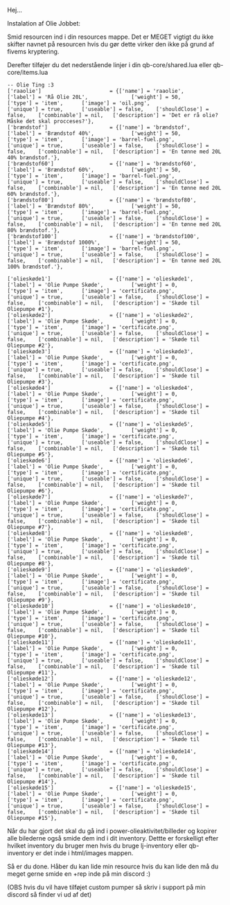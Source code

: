 Hej...

Instalation af Olie Jobbet:

Smid resourcen ind i din resources mappe.
Det er MEGET vigtigt du ikke skifter navnet på resourcen hvis du gør dette 
virker den ikke på grund af fivems kryptering. 

Derefter tilføjer du det nederstående linjer i din qb-core/shared.lua eller qb-core/items.lua

	-- Olie Ting :3
	['raaolie'] 			 		 = {['name'] = 'raaolie', 			  			['label'] = 'Rå Olie 20L', 				['weight'] = 50, 		['type'] = 'item', 		['image'] = 'oil.png', 					['unique'] = true, 		['useable'] = false, 	['shouldClose'] = false,    ['combinable'] = nil,   ['description'] = 'Det er rå olie? Måske det skal procceses?'},
	['brændstof'] 			 		 = {['name'] = 'brændstof', 			  		['label'] = 'Brændstof 40%', 			['weight'] = 50, 		['type'] = 'item', 		['image'] = 'barrel-fuel.png', 			['unique'] = true, 		['useable'] = false, 	['shouldClose'] = false,    ['combinable'] = nil,   ['description'] = 'En tønne med 20L 40% brændstof.'},
	['brændstof60'] 			 	 = {['name'] = 'brændstof60', 			  		['label'] = 'Brændstof 60%', 			['weight'] = 50, 		['type'] = 'item', 		['image'] = 'barrel-fuel.png', 			['unique'] = true, 		['useable'] = false, 	['shouldClose'] = false,    ['combinable'] = nil,   ['description'] = 'En tønne med 20L 60% brændstof.'},
	['brændstof80'] 			 	 = {['name'] = 'brændstof80', 			  		['label'] = 'Brændstof 80%', 			['weight'] = 50, 		['type'] = 'item', 		['image'] = 'barrel-fuel.png', 			['unique'] = true, 		['useable'] = false, 	['shouldClose'] = false,    ['combinable'] = nil,   ['description'] = 'En tønne med 20L 80% brændstof.'},
	['brændstof100'] 			 	 = {['name'] = 'brændstof100', 			  		['label'] = 'Brændstof 1000%', 			['weight'] = 50, 		['type'] = 'item', 		['image'] = 'barrel-fuel.png', 			['unique'] = true, 		['useable'] = false, 	['shouldClose'] = false,    ['combinable'] = nil,   ['description'] = 'En tønne med 20L 100% brændstof.'},
	
	['olieskøde1'] 			 		 = {['name'] = 'olieskøde1', 			  		['label'] = 'Olie Pumpe Skøde', 		['weight'] = 0, 		['type'] = 'item', 		['image'] = 'certificate.png', 			['unique'] = true, 		['useable'] = false, 	['shouldClose'] = false,    ['combinable'] = nil,   ['description'] = 'Skøde til Oliepumpe #1'},
	['olieskøde2'] 			 		 = {['name'] = 'olieskøde2', 			  		['label'] = 'Olie Pumpe Skøde', 		['weight'] = 0, 		['type'] = 'item', 		['image'] = 'certificate.png', 			['unique'] = true, 		['useable'] = false, 	['shouldClose'] = false,    ['combinable'] = nil,   ['description'] = 'Skøde til Oliepumpe #2'},
	['olieskøde3'] 			 		 = {['name'] = 'olieskøde3', 			  		['label'] = 'Olie Pumpe Skøde', 		['weight'] = 0, 		['type'] = 'item', 		['image'] = 'certificate.png', 			['unique'] = true, 		['useable'] = false, 	['shouldClose'] = false,    ['combinable'] = nil,   ['description'] = 'Skøde til Oliepumpe #3'},
	['olieskøde4'] 			 		 = {['name'] = 'olieskøde4', 			  		['label'] = 'Olie Pumpe Skøde', 		['weight'] = 0, 		['type'] = 'item', 		['image'] = 'certificate.png', 			['unique'] = true, 		['useable'] = false, 	['shouldClose'] = false,    ['combinable'] = nil,   ['description'] = 'Skøde til Oliepumpe #4'},
	['olieskøde5'] 			 		 = {['name'] = 'olieskøde5', 			  		['label'] = 'Olie Pumpe Skøde', 		['weight'] = 0, 		['type'] = 'item', 		['image'] = 'certificate.png', 			['unique'] = true, 		['useable'] = false, 	['shouldClose'] = false,    ['combinable'] = nil,   ['description'] = 'Skøde til Oliepumpe #5'},
	['olieskøde6'] 			 		 = {['name'] = 'olieskøde6', 			  		['label'] = 'Olie Pumpe Skøde', 		['weight'] = 0, 		['type'] = 'item', 		['image'] = 'certificate.png', 			['unique'] = true, 		['useable'] = false, 	['shouldClose'] = false,    ['combinable'] = nil,   ['description'] = 'Skøde til Oliepumpe #6'},
	['olieskøde7'] 			 		 = {['name'] = 'olieskøde7', 			  		['label'] = 'Olie Pumpe Skøde', 		['weight'] = 0, 		['type'] = 'item', 		['image'] = 'certificate.png', 			['unique'] = true, 		['useable'] = false, 	['shouldClose'] = false,    ['combinable'] = nil,   ['description'] = 'Skøde til Oliepumpe #7'},
	['olieskøde8'] 			 		 = {['name'] = 'olieskøde8', 			  		['label'] = 'Olie Pumpe Skøde', 		['weight'] = 0, 		['type'] = 'item', 		['image'] = 'certificate.png', 			['unique'] = true, 		['useable'] = false, 	['shouldClose'] = false,    ['combinable'] = nil,   ['description'] = 'Skøde til Oliepumpe #8'},
	['olieskøde9'] 			 		 = {['name'] = 'olieskøde9', 			  		['label'] = 'Olie Pumpe Skøde', 		['weight'] = 0, 		['type'] = 'item', 		['image'] = 'certificate.png', 			['unique'] = true, 		['useable'] = false, 	['shouldClose'] = false,    ['combinable'] = nil,   ['description'] = 'Skøde til Oliepumpe #9'},
	['olieskøde10'] 			 	 = {['name'] = 'olieskøde10', 			  		['label'] = 'Olie Pumpe Skøde', 		['weight'] = 0, 		['type'] = 'item', 		['image'] = 'certificate.png', 			['unique'] = true, 		['useable'] = false, 	['shouldClose'] = false,    ['combinable'] = nil,   ['description'] = 'Skøde til Oliepumpe #10'},
	['olieskøde11'] 			 	 = {['name'] = 'olieskøde11', 			  		['label'] = 'Olie Pumpe Skøde', 		['weight'] = 0, 		['type'] = 'item', 		['image'] = 'certificate.png', 			['unique'] = true, 		['useable'] = false, 	['shouldClose'] = false,    ['combinable'] = nil,   ['description'] = 'Skøde til Oliepumpe #11'},
	['olieskøde12'] 			 	 = {['name'] = 'olieskøde12', 			  		['label'] = 'Olie Pumpe Skøde', 		['weight'] = 0, 		['type'] = 'item', 		['image'] = 'certificate.png', 			['unique'] = true, 		['useable'] = false, 	['shouldClose'] = false,    ['combinable'] = nil,   ['description'] = 'Skøde til Oliepumpe #12'},
	['olieskøde13'] 			 	 = {['name'] = 'olieskøde13', 			  		['label'] = 'Olie Pumpe Skøde', 		['weight'] = 0, 		['type'] = 'item', 		['image'] = 'certificate.png', 			['unique'] = true, 		['useable'] = false, 	['shouldClose'] = false,    ['combinable'] = nil,   ['description'] = 'Skøde til Oliepumpe #13'},
	['olieskøde14'] 			 	 = {['name'] = 'olieskøde14', 			  		['label'] = 'Olie Pumpe Skøde', 		['weight'] = 0, 		['type'] = 'item', 		['image'] = 'certificate.png', 			['unique'] = true, 		['useable'] = false, 	['shouldClose'] = false,    ['combinable'] = nil,   ['description'] = 'Skøde til Oliepumpe #14'},
	['olieskøde15'] 			 	 = {['name'] = 'olieskøde15', 			  		['label'] = 'Olie Pumpe Skøde', 		['weight'] = 0, 		['type'] = 'item', 		['image'] = 'certificate.png', 			['unique'] = true, 		['useable'] = false, 	['shouldClose'] = false,    ['combinable'] = nil,   ['description'] = 'Skøde til Oliepumpe #15'},

Når du har gjort det skal du gå ind i power-olieaktivitet/billeder og kopirer alle bilederne 
også smide dem ind i dit inventory. Dettte er forskelligt efter hvilket inventory du bruger
men hvis du bruge lj-inventory eller qb-inventory er det inde i html/images mappen.

Så er du done. Håber du kan lide min resource hvis du kan lide den må du meget gerne smide en +rep inde på min discord :)

(OBS hvis du vil have tilføjet custom pumper så skriv i support på min discord så finder vi ud af det)
